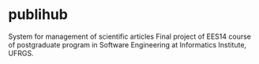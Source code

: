# publihub
System for management of scientific articles
Final project of EES14 course of postgraduate program in Software Engineering at Informatics Institute, UFRGS.
